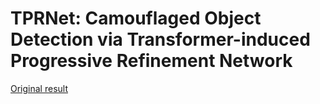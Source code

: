 # TPRNet: Camouflaged Object Detection via Transformer-induced Progressive Refinement Network
 [Original result](https://mp.weixin.qq.com/s/rxJ5G2be9nPhTaIM4CfHbg)
